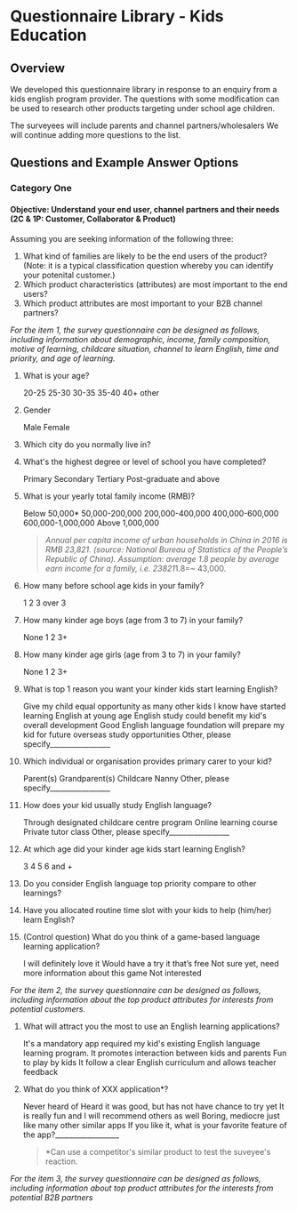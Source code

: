 # Questionnaire Library - Kids Education

## Overview

We developed this questionnaire library in response to an enquiry from a kids english program provider. The questions with some modification can be used to research other products targeting under school age children.

The surveyees will include parents and channel partners/wholesalers
We will continue adding more questions to the list.

## Questions and Example Answer Options

### Category One

#### Objective: Understand your end user, channel partners and their needs (2C & 1P: Customer, Collaborator & Product)

Assuming you are seeking information of the following three:

1. What kind of families are likely to be the end users of the product? (Note: it is a typical classification question whereby you can identify your potenital customer.)
2. Which product characteristics (attributes) are most important to the end users?
3. Which product attributes are most important to your B2B channel partners?

_For the item 1, the survey questionnaire can be designed as follows, including information about demographic, income, family composition, motive of learning, childcare situation, channel to learn English, time and priority, and age of learning._

1. What is your age?

   20-25
   25-30
   30-35
   35-40
   40+
   other

1. Gender

   Male
   Female

1. Which city do you normally live in?
1. What's the highest degree or level of school you have completed?

   Primary
   Secondary
   Tertiary
   Post-graduate and above

1. What is your yearly total family income (RMB)?

   Below 50,000*
   50,000-200,000
   200,000-400,000
   400,000-600,000
   600,000-1,000,000
   Above 1,000,000

   > *Annual per capita income of urban households in China in 2016 is RMB 23,821. (source: National Bureau of Statistics of the  People’s Republic of China). Assumption: average 1.8 people by average earn income for a family, i.e. 23821*1.8=~ 43,000.

1. How many before school age kids in your family?

   1
   2
   3
   over 3

1. How many kinder age boys (age from 3 to 7) in your family?

   None
   1
   2
   3+

1. How many kinder age girls (age from 3 to 7) in your family?

   None
   1
   2
   3+

1. What is top 1 reason you want your kinder kids start learning English?

   Give my child equal opportunity as many other kids I know have started learning English at young age
   English study could benefit my kid's overall development
   Good English language foundation will prepare my kid for future overseas study opportunities
   Other, please specify_________________

1. Which individual or organisation provides primary carer to your kid?

   Parent(s)
   Grandparent(s)
   Childcare
   Nanny
   Other, please specify_________________

1. How does your kid usually study English language?

   Through designated childcare centre program
   Online learning course
   Private tutor class
   Other, please specify_________________

1. At which age did your kinder age kids start learning English?

   3
   4
   5
   6 and +

1. Do you consider English language top priority compare to other learnings?
1. Have you allocated routine time slot with your kids to help (him/her) learn English?
1. (Control question) What do you think of a game-based language learning application?

   I will definitely love it
   Would have a try it that’s free
   Not sure yet, need more information about this game
   Not interested

_For the item 2, the survey questionnaire can be designed as follows, including information about the top product attributes for interests from potential customers._

1. What will attract you the most to use an English learning applications?

   It's a mandatory app required my kid's existing English language learning program.
   It promotes interaction between kids and parents
   Fun to play by kids
   It follow a clear English curriculum and allows teacher feedback

1. What do you think of XXX application*?

   Never heard of
   Heard it was good, but has not have chance to try yet
   It is really fun and I will recommend others as well
   Boring, mediocre just like many other similar apps
   If you like it, what is your favorite feature of the app?__________________

   > *Can use a competitor's similar product to test the suveyee's reaction.

_For the item 3, the survey questionnaire can be designed as follows, including information about top product attributes for the interests from potential B2B partners_


